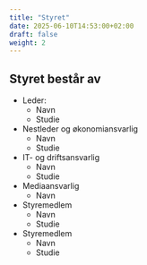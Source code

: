 ```yaml
---
title: "Styret"
date: 2025-06-10T14:53:00+02:00
draft: false
weight: 2
---
```


## Styret består av
- Leder:
  - Navn
  - Studie
- Nestleder og økonomiansvarlig
  - Navn
  - Studie
- IT- og driftsansvarlig
  - Navn
  - Studie
- Mediaansvarlig
  - Navn
- Styremedlem
  - Navn
  - Studie
- Styremedlem
  - Navn
  - Studie

